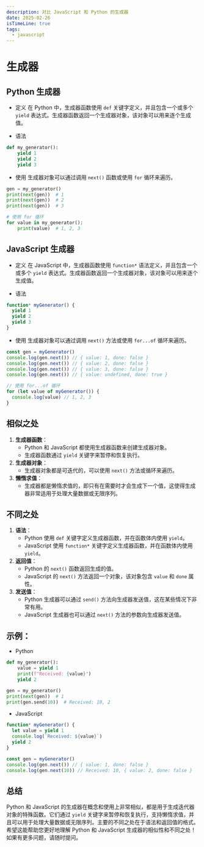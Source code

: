```yaml
---
description: 对比 JavaScript 和 Python 的生成器
date: 2025-02-26
isTimeLine: true
tags:
  - javascript
---
```


# 生成器

## Python 生成器

- 定义
  在 Python 中，生成器函数使用 `def` 关键字定义，并且包含一个或多个 `yield` 表达式。生成器函数返回一个生成器对象，该对象可以用来逐个生成值。

- 语法

```python
def my_generator():
    yield 1
    yield 2
    yield 3
```

- 使用
  生成器对象可以通过调用 `next()` 函数或使用 `for` 循环来遍历。

```python
gen = my_generator()
print(next(gen))  # 1
print(next(gen))  # 2
print(next(gen))  # 3

# 使用 for 循环
for value in my_generator():
    print(value)  # 1, 2, 3
```

## JavaScript 生成器

- 定义
  在 JavaScript 中，生成器函数使用 `function*` 语法定义，并且包含一个或多个 `yield` 表达式。生成器函数返回一个生成器对象，该对象可以用来逐个生成值。

- 语法

```javascript
function* myGenerator() {
  yield 1
  yield 2
  yield 3
}
```

- 使用
  生成器对象可以通过调用 `next()` 方法或使用 `for...of` 循环来遍历。

```javascript
const gen = myGenerator()
console.log(gen.next()) // { value: 1, done: false }
console.log(gen.next()) // { value: 2, done: false }
console.log(gen.next()) // { value: 3, done: false }
console.log(gen.next()) // { value: undefined, done: true }

// 使用 for...of 循环
for (let value of myGenerator()) {
  console.log(value) // 1, 2, 3
}
```

## 相似之处

1. **生成器函数**：
   - Python 和 JavaScript 都使用生成器函数来创建生成器对象。
   - 生成器函数通过 `yield` 关键字来暂停和恢复执行。
2. **生成器对象**：
   - 生成器对象都是可迭代的，可以使用 `next()` 方法或循环来遍历。
3. **懒惰求值**：
   - 生成器都是懒惰求值的，即只有在需要时才会生成下一个值，这使得生成器非常适用于处理大量数据或无限序列。

## 不同之处

1. **语法**：
   - Python 使用 `def` 关键字定义生成器函数，并在函数体内使用 `yield`。
   - JavaScript 使用 `function*` 关键字定义生成器函数，并在函数体内使用 `yield`。
2. **返回值**：
   - Python 的 `next()` 函数返回生成的值。
   - JavaScript 的 `next()` 方法返回一个对象，该对象包含 `value` 和 `done` 属性。
3. **发送值**：
   - Python 生成器可以通过 `send()` 方法向生成器发送值，这在某些情况下非常有用。
   - JavaScript 生成器也可以通过 `next()` 方法的参数向生成器发送值。

## 示例：

- Python

```python
def my_generator():
    value = yield 1
    print(f"Received: {value}")
    yield 2

gen = my_generator()
print(next(gen))  # 1
print(gen.send(10))  # Received: 10, 2
```

- JavaScript

```javascript
function* myGenerator() {
  let value = yield 1
  console.log(`Received: ${value}`)
  yield 2
}

const gen = myGenerator()
console.log(gen.next()) // { value: 1, done: false }
console.log(gen.next(10)) // Received: 10, { value: 2, done: false }
```

## 总结

Python 和 JavaScript 的生成器在概念和使用上非常相似，都是用于生成迭代器对象的特殊函数。它们通过 `yield` 关键字来暂停和恢复执行，支持懒惰求值，并且可以用于处理大量数据或无限序列。主要的不同之处在于语法和返回值的格式。希望这能帮助您更好地理解 Python 和 JavaScript 生成器的相似性和不同之处！如果有更多问题，请随时提问。
